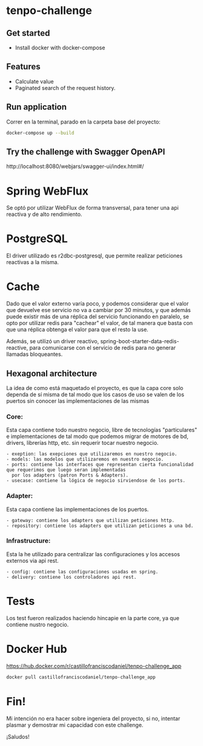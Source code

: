 # tenpo-challenge

## Get started

- Install docker with docker-compose

## Features

- Calculate value
- Paginated search of the request history.

## Run application

Correr en la terminal, parado en la carpeta base del proyecto:

```bash
docker-compose up --build 
```

## Try the challenge with Swagger OpenAPI

http://localhost:8080/webjars/swagger-ui/index.html#/

# Spring WebFlux
Se optó por utilizar WebFlux de forma transversal, para tener una api reactiva y de alto rendimiento.

# PostgreSQL 
El driver utilizado es r2dbc-postgresql, que permite realizar peticiones reactivas a la misma.

# Cache
Dado que el valor externo varía poco, y podemos considerar que el valor que devuelve ese servicio no va a cambiar 
por 30 minutos, y que además puede existir más de una réplica del servicio funcionando en paralelo, se opto por
utilizar redis para "cachear" el valor, de tal manera que basta con que una réplica obtenga el valor para que el resto
la use. 

Además, se utilizó un driver reactivo, spring-boot-starter-data-redis-reactive, para comunicarse con el servicio de 
redis para no generar llamadas
bloqueantes.


## Hexagonal architecture

La idea de como está maquetado el proyecto, es que la capa core solo dependa de sí misma de tal modo que los casos de
uso se valen de los puertos sin conocer las implementaciones de las mismas

### Core: 
Esta capa contiene todo nuestro negocio, libre de tecnologías "particulares" e implementaciones de tal modo que podemos 
migrar de motores de bd, drivers, librerías http, etc. sin requerir tocar nuestro negocio.

    - exeption: las exepciones que utilizaremos en nuestro negocio.
    - models: las modelos que utilizaremos en nuestro negocio.
    - ports: contiene las interfaces que representan cierta funcionalidad que requerimos que luego seran implementadas 
      por los adapters (patron Ports & Adapters).
    - usecase: contiene la lógica de negocio sirviendose de los ports. 

### Adapter:
Esta capa contiene las implementaciones de los puertos.

    - gateway: contiene los adapters que utilizan peticiones http.
    - repository: contiene los adapters que utilizan peticiones a una bd.

### Infrastructure:
Esta la he utilizado para centralizar las configuraciones y los accesos externos via api rest.

    - config: contiene las configuraciones usadas en spring.
    - delivery: contiene los controladores api rest.

# Tests
Los test fueron realizados haciendo hincapie en la parte core, ya que contiene nustro negocio. 

# Docker Hub
https://hub.docker.com/r/castillofranciscodaniel/tenpo-challenge_app

```bash
docker pull castillofranciscodaniel/tenpo-challenge_app
```

# Fin!
Mi intención no era hacer sobre ingeniera del proyecto, si no, intentar plasmar y demostrar mi capacidad con este
challenge.

¡Saludos!